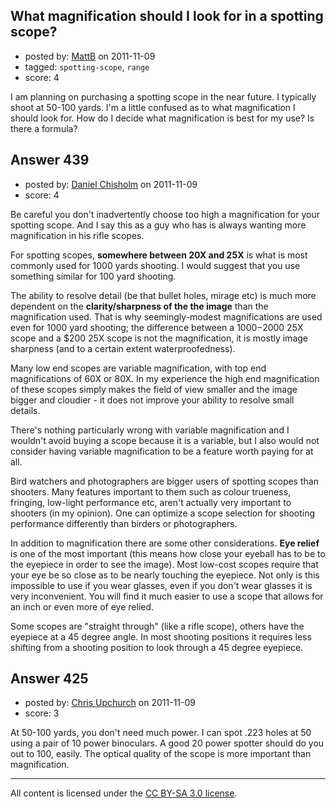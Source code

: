 ## What magnification should I look for in a spotting scope?

- posted by: [MattB](https://stackexchange.com/users/-1/24-mattb) on 2011-11-09
- tagged: `spotting-scope`, `range`
- score: 4

I am planning on purchasing a spotting scope in the near future.  I typically shoot at 50-100 yards.  I'm a little confused as to what magnification I should look for.  How do I decide what magnification is best for my use?  Is there a formula?


## Answer 439

- posted by: [Daniel Chisholm](https://stackexchange.com/users/-1/36-daniel-chisholm) on 2011-11-09
- score: 4

Be careful you don't inadvertently choose too high a magnification for your spotting scope.  And I say this as a guy who has is always wanting more magnification in his rifle scopes.

For spotting scopes, **somewhere between 20X and 25X** is what is most commonly used for 1000 yards shooting.  I would suggest that you use something similar for 100 yard shooting.

The ability to resolve detail (be that bullet holes, mirage etc) is much more dependent on the **clarity/sharpness of the the image** than the magnification used.  That is why seemingly-modest magnifications are used even for 1000 yard shooting; the difference between a $1000-$2000 25X scope and a $200 25X scope is not the magnification, it is mostly image sharpness (and to a certain extent waterproofedness).

Many low end scopes are variable magnification, with top end magnifications of 60X or 80X.  In my experience the high end magnification of these scopes simply makes the field of view smaller and the image bigger and cloudier - it does not improve your ability to resolve small details.

There's nothing particularly wrong with variable magnification and I wouldn't avoid buying a scope because it is a variable, but I also would not consider having variable magnification to be a feature worth paying for at all.

Bird watchers and photographers are bigger users of spotting scopes than shooters.  Many features important to them such as colour trueness, fringing, low-light performance etc, aren't actually very important to shooters (in my opinion).  One can optimize a scope selection for shooting performance differently than birders or photographers.


In addition to magnification there are some other considerations.  **Eye relief** is one of the most important (this means how close your eyeball has to be to the eyepiece in order to see the image).  Most low-cost scopes require that your eye be so close as to be nearly touching the eyepiece.  Not only is this impossible to use if you wear glasses, even if you don't wear glasses it is very inconvenient.  You will find it much easier to use a scope that allows for an inch or even more of eye relied.

Some scopes are "straight through" (like a rifle scope), others have the eyepiece at a 45 degree angle.  In most shooting positions it requires less shifting from a shooting position to look through a 45 degree eyepiece.




## Answer 425

- posted by: [Chris Upchurch](https://stackexchange.com/users/-1/79-chris-upchurch) on 2011-11-09
- score: 3

At 50-100 yards, you don't need much power.  I can spot .223 holes at 50 using a pair of 10 power binoculars.  A good 20 power spotter should do you out to 100, easily.  The optical quality of the scope is more important than magnification.



---

All content is licensed under the [CC BY-SA 3.0 license](https://creativecommons.org/licenses/by-sa/3.0/).
